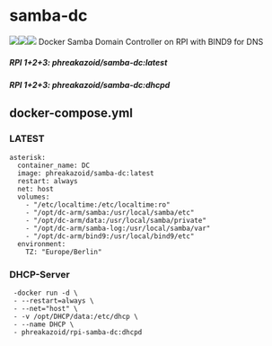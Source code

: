 # samba-dc
[![](https://images.microbadger.com/badges/image/phreakazoid/samba-dc.svg)](https://microbadger.com/images/phreakazoid/samba-dc "Get your own image badge on microbadger.com")![](https://img.shields.io/docker/pulls/phreakazoid/samba-dc.svg)![](https://images.microbadger.com/badges/version/phreakazoid/samba-dc.svg)
Docker Samba Domain Controller on RPI with BIND9 for DNS

##### RPI 1+2+3: phreakazoid/samba-dc:latest
##### RPI 1+2+3: phreakazoid/samba-dc:dhcpd

## docker-compose.yml

###  LATEST
```
asterisk:
  container_name: DC
  image: phreakazoid/samba-dc:latest
  restart: always
  net: host
  volumes:
    - "/etc/localtime:/etc/localtime:ro"
    - "/opt/dc-arm/samba:/usr/local/samba/etc"
    - "/opt/dc-arm/data:/usr/local/samba/private"
    - "/opt/dc-arm/samba-log:/usr/local/samba/var"
    - "/opt/dc-arm/bind9:/usr/local/bind9/etc"    
  environment:
    TZ: "Europe/Berlin"
```

###  DHCP-Server
```
 -docker run -d \
 - --restart=always \
 - --net="host" \
 - -v /opt/DHCP/data:/etc/dhcp \
 - --name DHCP \
 - phreakazoid/rpi-samba-dc:dhcpd
 ```
